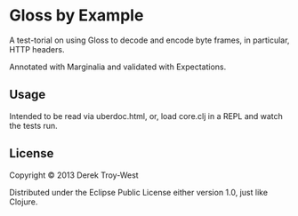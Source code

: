 # Gloss by Example

A test-torial on using Gloss to decode and encode byte frames, in particular, HTTP headers.

Annotated with Marginalia and validated with Expectations.

## Usage

Intended to be read via uberdoc.html, or, load core.clj in a REPL and watch the tests run.

## License

Copyright © 2013 Derek Troy-West

Distributed under the Eclipse Public License either version 1.0, just like Clojure.
